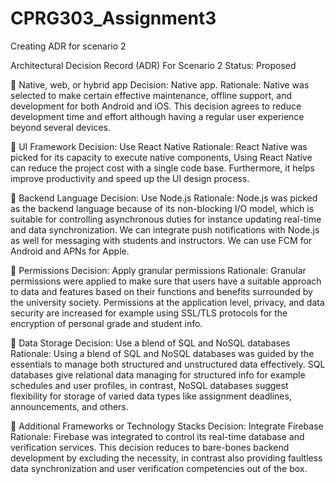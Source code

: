 # CPRG303_Assignment3
Creating ADR for scenario 2


Architectural Decision Record (ADR) For Scenario 2
Status: Proposed

	Native, web, or hybrid app
Decision: Native app. 
Rationale: Native was selected to make certain effective maintenance, offline support, and development for both Android and iOS. This decision agrees to reduce development time and effort although having a regular user experience beyond several devices. 

	UI Framework
Decision: Use React Native
Rationale: React Native was picked for its capacity to execute native components, Using React Native can reduce the project cost with a single code base. Furthermore, it helps improve productivity and speed up the UI design process.

	Backend Language
Decision: Use Node.js
Rationale: Node.js was picked as the backend language because of its non-blocking I/O model, which is suitable for controlling asynchronous duties for instance updating real-time and data synchronization. We can integrate push notifications with Node.js as well for messaging with students and instructors. We can use FCM for Android and APNs for Apple.

	Permissions
Decision: Apply granular permissions
Rationale: Granular permissions were applied to make sure that users have a suitable approach to data and features based on their functions and benefits surrounded by the university society. Permissions at the application level, privacy, and data security are increased for example using SSL/TLS protocols for the encryption of personal grade and student info. 

 Data Storage
Decision: Use a blend of SQL and NoSQL databases
Rationale: Using a blend of SQL and NoSQL databases was guided by the essentials to manage both structured and unstructured data effectively. SQL databases give relational data managing for structured info for example schedules and user profiles, in contrast, NoSQL databases suggest flexibility for storage of varied data types like assignment deadlines, announcements, and others.

	Additional Frameworks or Technology Stacks
Decision: Integrate Firebase
Rationale: Firebase was integrated to control its real-time database and verification services. This decision reduces to bare-bones backend development by excluding the necessity, in contrast also providing faultless data synchronization and user verification competencies out of the box.
